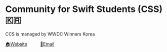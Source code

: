 # Community for Swift Students (CSS) 🇰🇷

CCS is managed by WWDC Winners Korea

[🏠Website](https://wwdc.kr)⠀⠀‎⠀⠀[📮Email](mailto:wwdc.scholars.kr@gmail.com)
